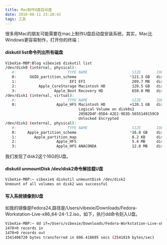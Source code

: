 ```yaml
---
title: Mac制作U盘启动盘
date: 2016-08-11 23:20:43
tags: 工具
---
```

很多用Mac的朋友可能需要在mac上制作U盘启动盘安装系统，其实，Mac比Windows更容易制作，打开你的终端：
<!-- more -->
#### diskutil list命令列出所有磁盘
``` bash
VibeXie-MBP:Blog vibexie$ diskutil list
/dev/disk0 (internal, physical):
   #:                       TYPE NAME                    SIZE       IDENTIFIER
   0:      GUID_partition_scheme                        *121.3 GB   disk0
   1:                        EFI EFI                     209.7 MB   disk0s1
   2:          Apple_CoreStorage Macintosh HD            120.5 GB   disk0s2
   3:                 Apple_Boot Recovery HD             650.0 MB   disk0s3
/dev/disk1 (internal, virtual):
   #:                       TYPE NAME                    SIZE       IDENTIFIER
   0:                  Apple_HFS Macintosh HD           +120.1 GB   disk1
                                 Logical Volume on disk0s2
                                 205B2D4F-05D4-42E2-9D3D-5655149159C0
                                 Unlocked Encrypted
/dev/disk2 (external, physical):
   #:                       TYPE NAME                    SIZE       IDENTIFIER
   0:     Apple_partition_scheme                        *16.0 GB    disk2
   1:        Apple_partition_map                         8.2 KB     disk2s1
   2:                  Apple_HFS                         5.4 MB     disk2s2
   3:                  Apple_HFS ANACONDA                12.0 MB    disk2s3
```
我们发现了disk2这个16G的U盘。

#### diskutil unmountDisk /dev/disk2命令解挂载U盘
``` bash
VibeXie-MBP:~ vibexie$ diskutil unmountDisk /dev/disk2
Unmount of all volumes on disk2 was successful
```

#### 写入系统镜像到U盘
如我的镜像是Fedora24,路径是/Users/vibexie/Downloads/Fedora-Workstation-Live-x86_64-24-1.2.iso，如下，执行dd命令刻入U盘。
``` bash
VibeXie-MBP:~ dd if=/Users/vibexie/Downloads/Fedora-Workstation-Live-x86_64-24-1.2.iso of=/dev/disk2 bs=1m
1470+0 records in
1470+0 records out
1541406720 bytes transferred in 606.418695 secs (2541819 bytes/sec)
```
